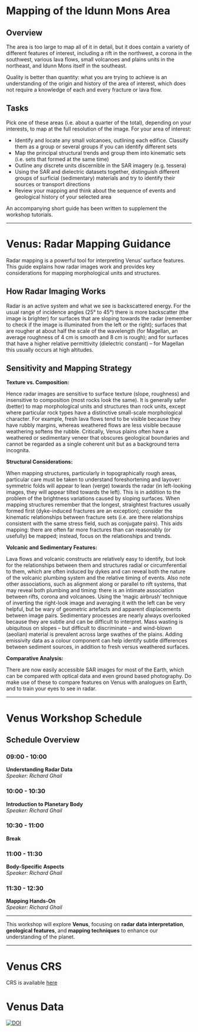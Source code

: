 # Mapping of the Idunn Mons Area

## Overview

The area is too large to map all of it in detail, but it does contain a variety of different features of interest, including a rift in the northwest, a corona in the southwest, various lava flows, small volcanoes and plains units in the northeast, and Idunn Mons itself in the southeast.

Quality is better than quantity: what you are trying to achieve is an understanding of the origin and history of the area of interest, which does not require a knowledge of each and every fracture or lava flow.

## Tasks

Pick one of these areas (i.e. about a quarter of the total), depending on your interests, to map at the full resolution of the image. For your area of interest:
*	Identify and locate any small volcanoes, outlining each edifice. Classify them as a group or several groups if you can identify different sets
*	Map the principal structural trends and group them into kinematic sets (i.e. sets that formed at the same time)
*	Outline any discrete units discernible in the SAR imagery (e.g. tessera)
*	Using the SAR and dielectric datasets together, distinguish different groups of surficial (sedimentary) materials and try to identify their sources or transport directions
*	Review your mapping and think about the sequence of events and geological history of your selected area

An accompanying short guide has been written to supplement the workshop tutorials. 

---
# Venus: Radar Mapping Guidance

Radar mapping is a powerful tool for interpreting Venus’ surface features. This guide explains how radar images work and provides key considerations for mapping morphological units and structures.

## How Radar Imaging Works

Radar is an active system and what we see is backscattered energy. For the usual range of incidence angles (25° to 45°) there is more backscatter (the image is brighter) for surfaces that are sloping towards the radar (remember to check if the image is illuminated from the left or the right); surfaces that are rougher at about half the scale of the wavelength (for Magellan, an average roughness of 4 cm is smooth and 8 cm is rough); and for surfaces that have a higher relative permittivity (dielectric constant) – for Magellan this usually occurs at high altitudes.

## Sensitivity and Mapping Strategy

**Texture vs. Composition:**
  
Hence radar images are sensitive to surface texture (slope, roughness) and insensitive to composition (most rocks look the same). It is generally safer (better) to map morphological units and structures than rock units, except where particular rock types have a distinctive small-scale morphological character. For example, fresh lava flows tend to be visible because they have rubbly margins, whereas weathered flows are less visible because weathering softens the rubble. Critically, Venus plains often have a weathered or sedimentary veneer that obscures geological boundaries and cannot be regarded as a single coherent unit but as a background terra incognita.

**Structural Considerations:**

When mapping structures, particularly in topographically rough areas, particular care must be taken to understand foreshortening and layover: symmetric folds will appear to lean (verge) towards the radar (in left-looking images, they will appear tilted towards the left). This is in addition to the problem of the brightness variations caused by sloping surfaces. When mapping structures remember that the longest, straightest fractures usually formed first (dyke-induced fractures are an exception); consider the kinematic relationships between fracture sets (i.e. are there relationships consistent with the same stress field, such as conjugate pairs). This aids mapping: there are often far more fractures than can reasonably (or usefully) be mapped; instead, focus on the relationships and trends.

**Volcanic and Sedimentary Features:**

Lava flows and volcanic constructs are relatively easy to identify, but look for the relationships between them and structures radial or circumferential to them, which are often induced by dykes and can reveal both the nature of the volcanic plumbing system and the relative timing of events. Also note other associations, such as alignment along or parallel to rift systems, that may reveal both plumbing and timing: there is an intimate association between rifts, corona and volcanoes. Using the ‘magic airbrush’ technique of inverting the right-look image and averaging it with the left can be very helpful, but be wary of geometric artefacts and apparent displacements between image pairs.
Sedimentary processes are nearly always overlooked because they are subtle and can be difficult to interpret. Mass wasting is ubiquitous on slopes – but difficult to discriminate – and wind-blown (aeolian) material is prevalent across large swathes of the plains. Adding emissivity data as a colour component can help identify subtle differences between sediment sources, in addition to fresh versus weathered surfaces.

**Comparative Analysis:**

There are now easily accessible SAR images for most of the Earth, which can be compared with optical data and even ground based photography. Do make use of these to compare features on Venus with analogues on Earth, and to train your eyes to see in radar.

---
# Venus Workshop Schedule

## Schedule Overview

### **09:00 - 10:00**  
**Understanding Radar Data**  
*Speaker: Richard Ghail*  

### **10:00 - 10:30**  
**Introduction to Planetary Body**  
*Speaker: Richard Ghail*  

### **10:30 - 11:00**  
**Break**  

### **11:00 - 11:30**  
**Body-Specific Aspects**  
*Speaker: Richard Ghail*  

### **11:30 - 12:30**  
**Mapping Hands-On**  
*Speaker: Richard Ghail*  

---

This workshop will explore **Venus**, focusing on **radar data interpretation**, **geological features**, and **mapping techniques** to enhance our understanding of the planet.

---

# Venus CRS

CRS is available [here](https://github.com/europlanet-gmap/winter-school-2025/tree/main/crs#venus-mapping-project)

# Venus Data

[![DOI](https://zenodo.org/badge/DOI/10.5281/zenodo.14796538.svg)](https://doi.org/10.5281/zenodo.14796538)
